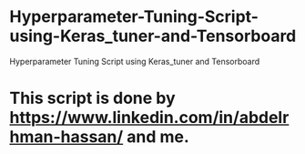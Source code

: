# Hyperparameter-Tuning-Script-using-Keras_tuner-and-Tensorboard
Hyperparameter Tuning Script using Keras_tuner and Tensorboard

# This script is done by https://www.linkedin.com/in/abdelrhman-hassan/ and me.
